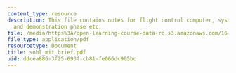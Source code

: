 ```yaml
---
content_type: resource
description: This file contains notes for flight control computer, system development
  and demonstration phase etc.
file: /media/https%3A/open-learning-course-data-rc.s3.amazonaws.com/16-885j-aircraft-systems-engineering-fall-2004/ddcea8863f25693fcb81fe066dc905bc_sohl_mit_brief.pdf
file_type: application/pdf
resourcetype: Document
title: sohl_mit_brief.pdf
uid: ddcea886-3f25-693f-cb81-fe066dc905bc
---
```

